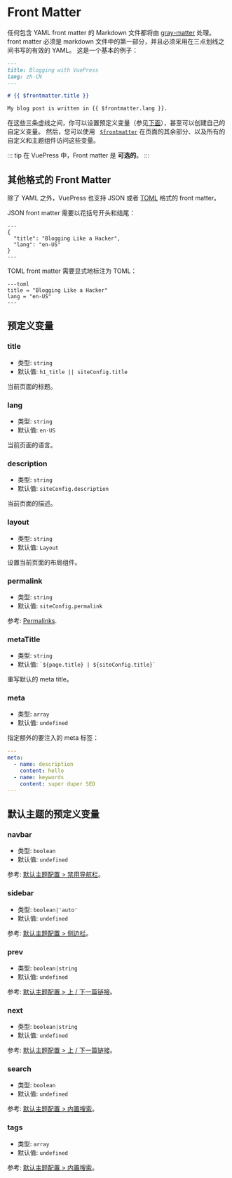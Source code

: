 # Front Matter

任何包含 YAML front matter 的 Markdown 文件都将由 [gray-matter](https://github.com/jonschlinkert/gray-matter) 处理。front matter 必须是 markdown 文件中的第一部分，并且必须采用在三点划线之间书写的有效的 YAML。 这是一个基本的例子：

```markdown
---
title: Blogging with VuePress
lang: zh-CN
---

# {{ $frontmatter.title }}

My blog post is written in {{ $frontmatter.lang }}.
```

在这些三条虚线之间，你可以设置预定义变量（参见[下面](#预定义变量)），甚至可以创建自己的自定义变量。 然后，您可以使用 <code> [$frontmatter](global-computed.md#frontmatter)</code> 在页面的其余部分、以及所有的自定义和主题组件访问这些变量。

::: tip
在 VuePress 中，Front matter 是 **可选的**。
:::

## 其他格式的 Front Matter

除了 YAML 之外，VuePress 也支持 JSON 或者 [TOML](https://github.com/toml-lang/toml) 格式的 front matter。

JSON front matter 需要以花括号开头和结尾：

```
---
{
  "title": "Blogging Like a Hacker",
  "lang": "en-US"
}
---
```

TOML front matter 需要显式地标注为 TOML：

```
---toml
title = "Blogging Like a Hacker"
lang = "en-US"
---
```

## 预定义变量

### title

- 类型: `string`
- 默认值: `h1_title || siteConfig.title`

当前页面的标题。

### lang

- 类型: `string`
- 默认值: `en-US`

当前页面的语言。

### description

- 类型: `string`
- 默认值: `siteConfig.description`

当前页面的描述。

### layout

- 类型: `string`
- 默认值: `Layout`

设置当前页面的布局组件。

### permalink

- 类型: `string`
- 默认值: `siteConfig.permalink`

参考: [Permalinks](./permalinks.md).

### metaTitle

- 类型: `string`
- 默认值: <code>\`${page.title} | ${siteConfig.title}\`</code>

重写默认的 meta title。

### meta

- 类型: `array`
- 默认值: `undefined`

指定额外的要注入的 meta 标签：

``` yaml
---
meta:
  - name: description
    content: hello
  - name: keywords
    content: super duper SEO
---
```

## 默认主题的预定义变量

### navbar

- 类型: `boolean`
- 默认值: `undefined`

参考: [默认主题配置 > 禁用导航栏](../theme/default-theme-config.md#禁用导航栏)。

### sidebar

- 类型: `boolean|'auto'`
- 默认值: `undefined`

参考: [默认主题配置 > 侧边栏](../theme/default-theme-config.md#侧边栏)。

### prev

- 类型: `boolean|string`
- 默认值: `undefined`

参考: [默认主题配置 > 上 / 下一篇链接](../theme/default-theme-config.md#上-下一篇链接)。

### next

- 类型: `boolean|string`
- 默认值: `undefined`

参考: [默认主题配置 > 上 / 下一篇链接](../theme/default-theme-config.md#上-下一篇链接)。

### search

- 类型: `boolean`
- 默认值: `undefined`

参考: [默认主题配置 > 内置搜索](../theme/default-theme-config.md#内置搜索)。

### tags

- 类型: `array`
- 默认值: `undefined`

参考: [默认主题配置 > 内置搜索](../theme/default-theme-config.md#内置搜索)。
